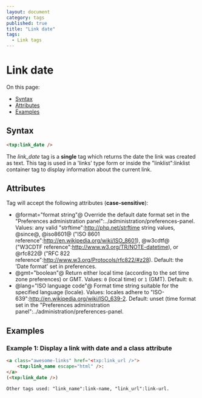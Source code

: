 ```yaml
---
layout: document
category: tags
published: true
title: "Link date"
tags:
  - Link tags
---
```


# Link date

On this page:

* [Syntax](#user-content-syntax)
* [Attributes](#user-content-attributes)
* [Examples](#user-content-examples)

## Syntax

```html
<txp:link_date />
```

The *link_date* tag is a __single__ tag which returns the date the link was created as text. This tag is used in a 'links' type form or inside the "linklist":linklist container tag to display information about the current link.

## Attributes

Tag will accept the following attributes (**case-sensitive**):

* @format="format string"@
Override the default date format set in the "Preferences administration panel":../administration/preferences-panel.
Values: any valid "strftime":http://php.net/strftime string values, @since@, @iso8601@ ("ISO 8601 reference":http://en.wikipedia.org/wiki/ISO_8601), @w3cdtf@ ("W3CDTF reference":http://www.w3.org/TR/NOTE-datetime), or @rfc822@ ("RFC 822 reference":http://www.w3.org/Protocols/rfc822/#z28).
Default: the 'Date format' set in preferences.
* @gmt="boolean"@
Return either local time (according to the set time zone preferences) or GMT.
Values: `0` (local time) or `1` (GMT).
Default: `0`.
* @lang="ISO language code"@
Format time string suitable for the specified language (locale).
Values: locales adhere to "ISO-639":http://en.wikipedia.org/wiki/ISO_639-2.
Default: unset (time format set in the "Preferences administration panel":../administration/preferences-panel.

## Examples

### Example 1: Display a link with date and a class attribute

```html
<a class="awesome-links" href="<txp:link_url />">
    <txp:link_name escape="html" />:
</a>
(<txp:link_date />)

Other tags used: "link_name":link-name, "link_url":link-url.
